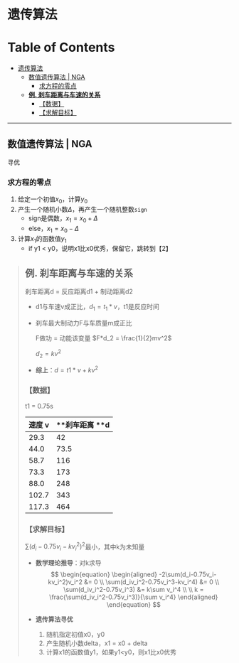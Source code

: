 # 遗传算法

Table of Contents
=================

   * [遗传算法](#遗传算法)
      * [数值遗传算法 | NGA](#数值遗传算法--nga)
         * [求方程的零点](#求方程的零点)
      * [<strong>例. 刹车距离与车速的关系</strong>](#例-刹车距离与车速的关系)
         * [【数据】](#数据)
         * [【求解目标】](#求解目标)

------

## 数值遗传算法 | NGA

寻优

### 求方程的零点

1. 给定一个初值$x_0$，计算$y_0$
2. 产生一个随机小数$\Delta$，再产生一个随机整数`sign`
   - sign是偶数，$x_1 = x_0 + \Delta$
   - else，$x_1 = x_0 - \Delta$
3. 计算$x_1$的函数值$y_1$
   - if y1 < y0，说明x1比x0优秀，保留它，跳转到【2】

> ## **例. 刹车距离与车速的关系**
>
> 刹车距离d = 反应距离d1 + 制动距离d2
>
> - d1与车速v成正比，$d_1 = t_1*v$，t1是反应时间
>
> - 刹车最大制动力F与车质量m成正比
>
>   F做功 = 动能该变量 $F*d_2 = \frac{1}{2}mv^2$
>
>   $d_2 = kv^2$
>
> - **综上**：$d = t1*v + kv^2$
>
> ### 【数据】
>
> t1 = 0.75s
>
> | 速度 v | **刹车距离  **d |
> | ------ | --------------- |
> | 29.3   | 42              |
> | 44.0   | 73.5            |
> | 58.7   | 116             |
> | 73.3   | 173             |
> | 88.0   | 248             |
> | 102.7  | 343             |
> | 117.3  | 464             |
>
> ### 【求解目标】
>
> $\sum(d_i - 0.75v_i - kv_i^2)^2$最小，其中k为未知量
>
> - **数学理论推导**：对k求导
>   $$
>   \begin{equation}
>   \begin{aligned}
>   -2\sum(d_i-0.75v_i-kv_i^2)v_i^2 &= 0 \\
>   \sum(d_iv_i^2-0.75v_i^3-kv_i^4) &= 0 \\
>   \sum(d_iv_i^2-0.75v_i^3) &= k\sum v_i^4 \\ \\
>   k = \frac{\sum(d_iv_i^2-0.75v_i^3)}{\sum v_i^4}
>   \end{aligned}
>   \end{equation}
>   $$
>
> - **遗传算法寻优**
>
>   1. 随机指定初值x0，y0
>   2. 产生随机小数delta，x1 = x0 + delta
>   3. 计算x1的函数值y1，如果y1<y0，则x1比x0优秀
>
> 
